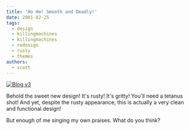 ```yaml
---
title: 'Ho Ho! Smooth and Deadly!'
date: 2001-02-25
tags:
  - design
  - killingmachines
  - killingmachines
  - redesign
  - rusty
  - themes
authors:
  - scott
---
```


[![Blog v3](/images/3118927084_78ffc66959.jpg)](http://spaceninja.local/site-archives/blog/v3/)

Behold the sweet new design! It's rusty! It's gritty! You'll need a tetanus shot! And yet, despite the rusty appearance, this is actually a very clean and functional design!

But enough of me singing my own praises. What do you think?
